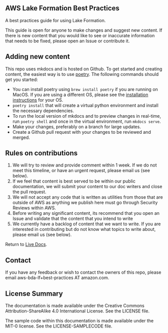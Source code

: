 ## AWS Lake Formation Best Practices

A best practices guide for using Lake Formation.

This guide is open for anyone to make changes and suggest new content. If there is new content that you would like to see or inaccurate information that needs to be fixed, please open an Issue or contribute it. 

## Adding new content

This repo uses mkdocs and is hosted on Github. To get started and creating content, the easiest way is to use [poetry](https://python-poetry.org/). The following commands should get you started:
* You can install poetry using ```brew install poetry``` if you are running on MacOS. If you are using a different OS, please see the [installation instructions](https://python-poetry.org/docs/#installation) for your OS.
* ```poetry install``` that will create a virtual python environment and install the necessary dependencies.
* To run the local version of mkdocs and to preview changes in real-time, run ```poetry shell``` and once in the virtual environment, run ```mkdocs serve```. 
* Make your changes, preferably on a branch for large updates.
* Create a Github pull request with your changes to be reviewed and merged.

## Rules on contributions

1. We will try to review and provide comment within 1 week. If we do not meet this timeline, or have an urgent request, please email us (see below).
2. If we feel that content is best served to be within our public documentation, we will submit your content to our doc writers and close the pull request.
3. We will not accept any code that is written as utilities from those that are outside of AWS as anything we publish here must go through Security Reviews within AWS.
4. Before writing any significant content, its recommend that you open an Issue and validate that the content that you intend to write
5. We currently have a backlog of content that we want to write. If you are interested in contributing but do not know what topics to write about, please email us (see below).

Return to [Live Docs](https://aws.github.io/aws-lakeformation-best-practices/).

## Contact

If you have any feedback or wish to contact the owners of this repo, please email aws-bda-lf+best-practices AT amazon.com. 

## License Summary

The documentation is made available under the Creative Commons Attribution-ShareAlike 4.0 International License. See the LICENSE file.

The sample code within this documentation is made available under the MIT-0 license. See the LICENSE-SAMPLECODE file.
